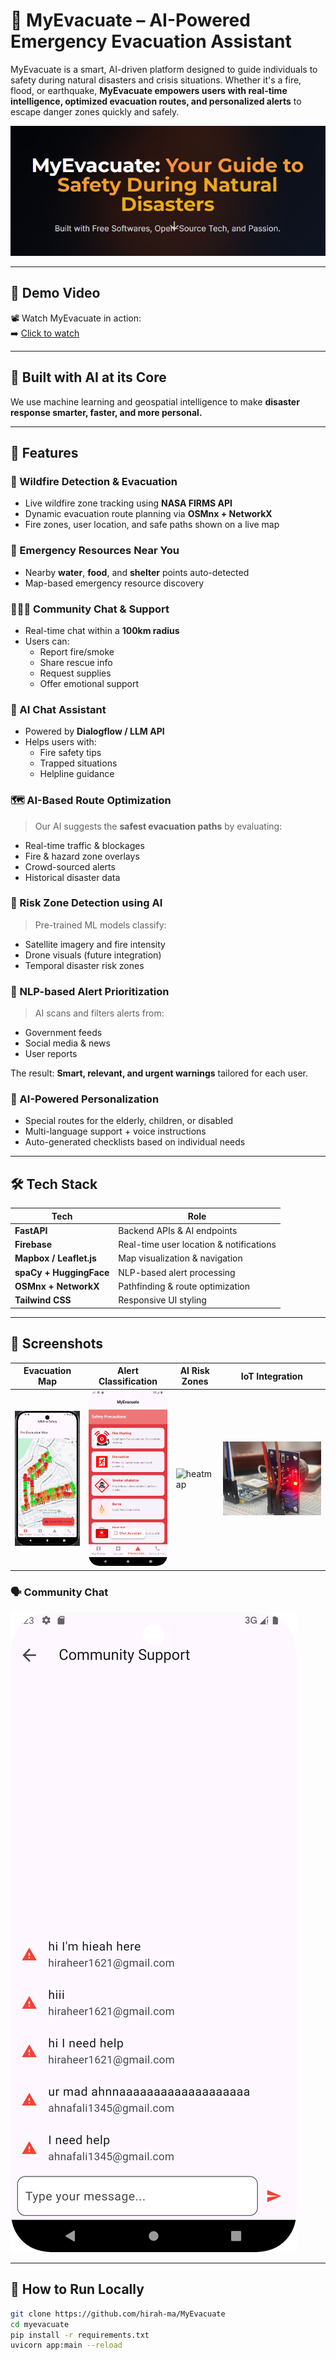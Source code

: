 # 🚨 MyEvacuate – AI-Powered Emergency Evacuation Assistant

MyEvacuate is a smart, AI-driven platform designed to guide individuals to safety during natural disasters and crisis situations. Whether it's a fire, flood, or earthquake, **MyEvacuate empowers users with real-time intelligence, optimized evacuation routes, and personalized alerts** to escape danger zones quickly and safely.

![MyEvacuate Banner](wildfire/assets/banner.jpg)

---

## 🎥 Demo Video  
📽️ Watch MyEvacuate in action:  
➡️ [Click to watch](wildfire/assets/demo.mp4)

---

## 🧠 Built with AI at its Core

We use machine learning and geospatial intelligence to make **disaster response smarter, faster, and more personal.**

---

## 🚀 Features

### 🧭 Wildfire Detection & Evacuation
- Live wildfire zone tracking using **NASA FIRMS API**
- Dynamic evacuation route planning via **OSMnx + NetworkX**
- Fire zones, user location, and safe paths shown on a live map

### 🧃 Emergency Resources Near You
- Nearby **water**, **food**, and **shelter** points auto-detected
- Map-based emergency resource discovery

### 🧑‍🤝‍🧑 Community Chat & Support
- Real-time chat within a **100km radius**
- Users can:
  - Report fire/smoke
  - Share rescue info
  - Request supplies
  - Offer emotional support

### 🧠 AI Chat Assistant
- Powered by **Dialogflow / LLM API**
- Helps users with:
  - Fire safety tips
  - Trapped situations
  - Helpline guidance

### 🗺️ AI-Based Route Optimization
> Our AI suggests the **safest evacuation paths** by evaluating:
- Real-time traffic & blockages
- Fire & hazard zone overlays
- Crowd-sourced alerts
- Historical disaster data

### 📍 Risk Zone Detection using AI
> Pre-trained ML models classify:
- Satellite imagery and fire intensity
- Drone visuals (future integration)
- Temporal disaster risk zones

### 📢 NLP-based Alert Prioritization
> AI scans and filters alerts from:
- Government feeds
- Social media & news
- User reports

The result: **Smart, relevant, and urgent warnings** tailored for each user.

### 👥 AI-Powered Personalization
- Special routes for the elderly, children, or disabled
- Multi-language support + voice instructions
- Auto-generated checklists based on individual needs

---

## 🛠️ Tech Stack

| Tech                 | Role                                 |
|----------------------|--------------------------------------|
| **FastAPI**          | Backend APIs & AI endpoints          |
| **Firebase**         | Real-time user location & notifications |
| **Mapbox / Leaflet.js** | Map visualization & navigation   |
| **spaCy + HuggingFace** | NLP-based alert processing        |
| **OSMnx + NetworkX** | Pathfinding & route optimization     |
| **Tailwind CSS**     | Responsive UI styling                |

---

## 📸 Screenshots

| Evacuation Map | Alert Classification | AI Risk Zones | IoT Integration |
|----------------|----------------------|----------------|-----------------|
| ![map](wildfire/assets/map.jpg) | ![alerts](wildfire/assets/alerts.png) | ![heatmap](wildfire/assets/ai.png) | ![iot](wildfire/assets/iot.jpg) |

### 🗣️ Community Chat
![chats](wildfire/assets/chats.png)

---

## 🧪 How to Run Locally

```bash
git clone https://github.com/hirah-ma/MyEvacuate
cd myevacuate
pip install -r requirements.txt
uvicorn app:main --reload
